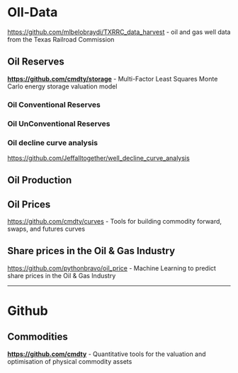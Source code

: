 # OIl-Data

https://github.com/mlbelobraydi/TXRRC_data_harvest -  oil and gas well data from the Texas Railroad Commission

## Oil Reserves

**https://github.com/cmdty/storage** -  Multi-Factor Least Squares Monte Carlo energy storage valuation model              

### Oil Conventional Reserves

### Oil UnConventional Reserves

### Oil decline curve analysis
https://github.com/Jeffalltogether/well_decline_curve_analysis


## Oil Production

## Oil Prices                 
https://github.com/cmdty/curves - Tools for building commodity forward, swaps, and futures curves                   

## Share prices in the Oil & Gas Industry                           
https://github.com/pythonbravo/oil_price - Machine Learning to predict share prices in the Oil & Gas Industry                     

- - -
# Github

## Commodities                 
**https://github.com/cmdty** - Quantitative tools for the valuation and optimisation of physical commodity assets            

